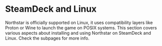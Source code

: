 # SteamDeck and Linux

Northstar is officially supported on Linux, it uses compatibility layers like Proton or Wine to launch the game on POSIX systems. This section covers various aspects about installing and using Northstar on SteamDeck and Linux. Check the subpages for more info.
